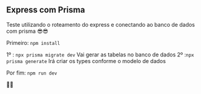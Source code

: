 ## Express com Prisma

 Teste utilizando o roteamento do express e conectando ao banco de dados com prisma 😎😎

 Primeiro: `npm install`

 1º : `npx prisma migrate dev` Vai gerar as tabelas no banco de dados
 2º :`npx prisma generate` Irá criar os types conforme o modelo de dados

 Por fim: `npm run dev`

 🚀🚀
 
 
